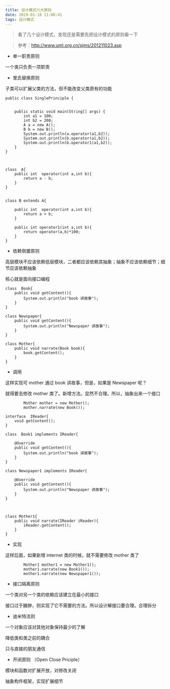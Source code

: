 ```yaml
---
title: 设计模式六大原则
date: 2019-01-18 11:08:41
tags: 设计模式
---
```


> 看了几个设计模式，发现还是需要先把设计模式的原则看一下


> 参考：http://www.uml.org.cn/sjms/201211023.asp

- 单一职责原则

一个类只负责一项职责


<!--more-->
- 里氏替换原则

子类可以扩展父类的方法，但不能改变父类原有的功能

```
public class SinglePrinciple {


    public static void main(String[] args) {
        int a1 = 100;
        int b2 = 200;
        A a = new A();
        B b = new B();
        System.out.println(a.operator(a1,b2));
        System.out.println(b.operator(a1,b2));
        System.out.println(b.operator1(a1,b2));
    }
}



class  A{
    public int  operator(int a,int b){
        return a - b;
    }
}


class B extends A{

    public int  operator(int a,int b){
        return a + b;
    }

    public int operator1(int a,int b){
        return operator(a,b)*100;
    }
}
```

- 依赖倒置原则

高层模块不应该依赖低层模块，二者都应该依赖其抽象；抽象不应该依赖细节；细节应该依赖抽象

核心就是面向接口编程


```
class  Book{
    public void getContent(){
        System.out.println("book 讲故事");
    }
}

class Newspaper{
    public void getContent(){
        System.out.println("Newspaper 讲故事");
    }
}

class Mother{
    public void narrate(Book book){
        book.getContent();
    }
}

```

- 调用

这样实现可  mother 通过 book 讲故事，但是，如果是 Newspaper 呢？

就得要去修改  mother 类了。新增方法。显然不合理。所以，抽象出来一个接口

```
        Mother mother = new Mother();
        mother.narrate(new Book());
```


```
interface  IReader{
    void getContent();
}

class  Book1 implements IReader{

    @Override
    public void getContent(){
        System.out.println("book 讲故事");
    }
}

class Newspaper1 implements IReader{

    @Override
    public void getContent(){
        System.out.println("Newspaper 讲故事");
    }
}



class Mother1{
    public void narrate(IReader iReader){
        iReader.getContent();
    }
}
```

- 实现

这样后面，如果新增 internet 类的时候，就不需要修改 mother 类了
```
        Mother1 mother1 = new Mother1();
        mother1.narrate(new Book1());
        mother1.narrate(new Newspaper1());
```
- 接口隔离原则

一个类对另一个类的依赖应该建立在最小的接口

接口过于臃肿，则实现了它不需要的方法。所以设计解接口要合理。合理拆分

- 迪米特法则

一个对象应该对其他对象保持最少的了解

降低类和类之前的耦合


只与直接的朋友通信

- 开闭原则 （Open Close Priciple）

模块和函数对扩展开放，对修改关闭


抽象构件框架，实现扩展细节